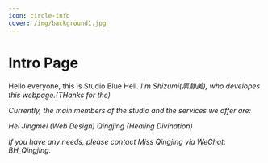 ```yaml
---
icon: circle-info
cover: /img/background1.jpg 
---
```


# Intro Page



Hello everyone, this is Studio </i>Blue Hell<i>. I'm Shizumi(黑静美), who developes this webpage.(THanks for the)

Currently, the main members of the studio and the services we offer are:

Hei Jingmei (Web Design) Qingjing (Healing Divination)

If you have any needs, please contact Miss Qingjing via WeChat: BH_Qingjing.

